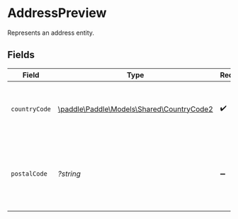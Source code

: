# AddressPreview

Represents an address entity.


## Fields

| Field                                                                            | Type                                                                             | Required                                                                         | Description                                                                      | Example                                                                          |
| -------------------------------------------------------------------------------- | -------------------------------------------------------------------------------- | -------------------------------------------------------------------------------- | -------------------------------------------------------------------------------- | -------------------------------------------------------------------------------- |
| `countryCode`                                                                    | [\paddle\Paddle\Models\Shared\CountryCode2](../../Models/Shared/CountryCode2.md) | :heavy_check_mark:                                                               | Supported two-letter ISO 3166-1 alpha-2 country code.                            |                                                                                  |
| `postalCode`                                                                     | *?string*                                                                        | :heavy_minus_sign:                                                               | ZIP or postal code of this address. Include for more accurate tax calculations.  | 11105-1803                                                                       |